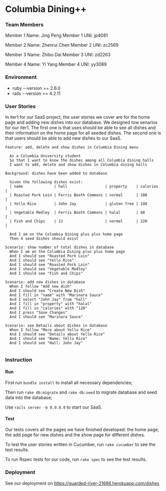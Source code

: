 # Columbia Dining++

### Team Members

Member 1 Name: Jing Peng
Member 1 UNI: jp4081

Member 2 Name: Zhenrui Chen
Member 2 UNI: zc2569

Member 3 Name: Zhibo Dai
Member 3 UNI: zd2263

Member 4 Name: Yi Yang
Member 4 UNI: yy3089



### Environment

- ruby --version == 2.6.0
- rails --version == 4.2.11



### User Stories

In iter1 for our SaaS project, the user stories we cover are for the home page and adding new dishes into our database. We designed tow senarios for our iter1. The first one is that uses should be able to see all dishes and their information on the home page for all seeded dishes. The second one is that users should be able to add new dishes to our SaaS.

```
Feature: add, delete and show dishes in Columbia Dining menu

  As a Columbia University student
  So that I want to know the dishes among all Columbia dining halls
  I want to add, delete and show dishes in Columbia dining halls

Background: dishes have been added to database

  Given the following dishes exist:
  | name              | hall                 | property    | calories |
  | Roasted Pork Loin | Ferris Booth Commons | normal      | 100      |
  | Yello Rice        | John Jay             | gluten free | 140      |
  | Vegetable Medley  | Ferris Booth Commons | halal       | 60       |
  | Fish and Chips    | JJ                   | normal      | 220      |

  And I am on the Columbia Dining plus plus home page
  Then 4 seed dishes should exist

Scenario: show number of total dishes in database
  When I am on the Columbia Dining plus plus home page
  And I should see "Roasted Pork Loin"
  And I should see "Yello Rice"
  And I should see "Roasted Pork Loin"
  And I should see "Vegetable Medley"
  And I should see "Fish and Chips"

Scenario: add new dishes in database
  When I follow "Add new dish"
  And I should see "Create New Dish"
  And I fill in "name" with "Marinara Sauce"
  And I select "John Jay" from "hall"
  And I fill in "property" with "halal"
  And I fill in "calories" with "120"
  And I press "Save Changes"
  And I should see "Marinara Sauce"
  
Scenario: see Details about dishes in database
  When I follow "More about Yello Rice"
  And I should see "Details about Yello Rice"
  And I should see "Name: Yello Rice"
  And I should see "Hall: John Jay"
  
```





### Instruction

#### Run

First run `bundle install` to install all necessary dependencies;

Then run `rake db:migrate` and `rake db:seed` to migrate database and seed data into the database;

Use `rails server -b 0.0.0.0` to start our SaaS.



#### Test

Our tests covers all the pages we have finished developed: the home page, the add page for new dishes and the show page for different dishes.

To test the user stories written in Cucumber, run `rake cucumber` to see the test results.

To run Rspec tests for our code, run `rake spec` to see the test results.


### Deployment

See our deployment on https://guarded-river-21686.herokuapp.com/dishes